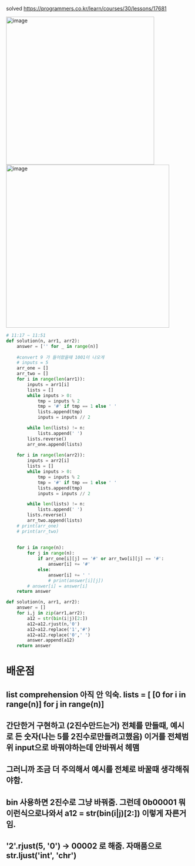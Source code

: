 solved
https://programmers.co.kr/learn/courses/30/lessons/17681

<img width="403" alt="image" src="https://user-images.githubusercontent.com/84604563/153329818-28054818-d797-4ffc-98b8-fc7f45ae0195.png">

<img width="444" alt="image" src="https://user-images.githubusercontent.com/84604563/153329888-916735dc-5990-4b46-a1cd-be60f7640154.png">

```python
# 11:17 ~ 11:51
def solution(n, arr1, arr2):
    answer = ['' for _ in range(n)]
    
    #convert 9 가 들어왔을때 1001이 나오게
    # inputs = 5
    arr_one = []
    arr_two = []
    for i in range(len(arr1)):
        inputs = arr1[i]
        lists = []
        while inputs > 0:
            tmp = inputs % 2
            tmp = '#' if tmp == 1 else ' '
            lists.append(tmp)
            inputs = inputs // 2

        while len(lists) != n:
            lists.append(' ')
        lists.reverse()
        arr_one.append(lists)
    
    for i in range(len(arr2)):
        inputs = arr2[i]
        lists = []
        while inputs > 0:
            tmp = inputs % 2
            tmp = '#' if tmp == 1 else ' '
            lists.append(tmp)
            inputs = inputs // 2

        while len(lists) != n:
            lists.append(' ')
        lists.reverse()
        arr_two.append(lists)
    # print(arr_one)
    # print(arr_two)
    
    
    for i in range(n):
        for j in range(n):
            if arr_one[i][j] == '#' or arr_two[i][j] == '#':
                answer[i] += '#'
            else:
                answer[i] += ' '
                # print(answer[i][j])
        # answer[i] = answer[i]
    return answer
```

```python
def solution(n, arr1, arr2):
    answer = []
    for i,j in zip(arr1,arr2):
        a12 = str(bin(i|j)[2:])
        a12=a12.rjust(n,'0')
        a12=a12.replace('1','#')
        a12=a12.replace('0',' ')
        answer.append(a12)
    return answer
 ```
 
# 배운점
## list comprehension 아직 안 익숙. lists = [ [0 for i in range(n)] for j in range(n)]
## 간단한거 구현하고 (2진수만드는거) 전체를 만들때, 예시로 든 숫자(나는 5를 2진수로만들려고했음) 이거를 전체범위 input으로 바꿔야하는데 안바꿔서 헤맴
## 그러니까 조금 더 주의해서 예시를 전체로 바꿀때 생각해줘야함.
## bin 사용하면 2진수로 그냥 바꿔줌. 그런데 0b00001 뭐 이런식으로나와서 a12 = str(bin(i|j)[2:]) 이렇게 자른거임.
## '2'.rjust(5, '0') -> 00002 로 해줌. 자매품으로 str.ljust('int', 'chr') 
